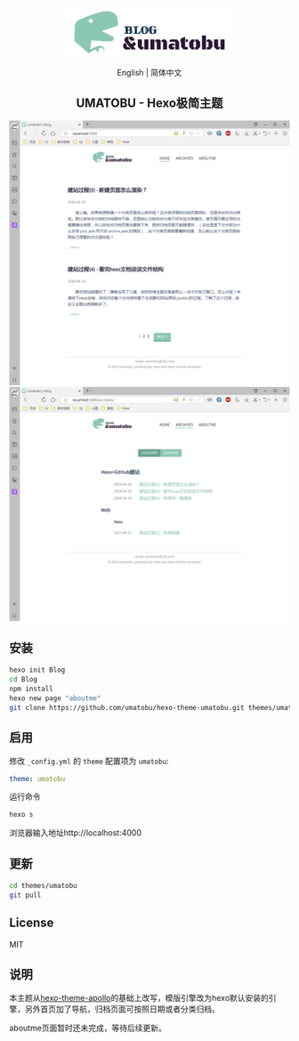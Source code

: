 
<p align="center"><img width="300" src="./show/logo.png"></p>

<div align="center"><a>English</a> | 简体中文</div>

<h2 align="center">UMATOBU - Hexo极简主题</h2>

![hexo-theme-umatobu](./show/show1.png) 
![hexo-theme-umatobu](./show/show2.png) 

## 安装

``` bash
hexo init Blog 
cd Blog 
npm install
hexo new page "aboutme"
git clone https://github.com/umatobu/hexo-theme-umatobu.git themes/umatobu
```

## 启用

修改 `_config.yml` 的 `theme` 配置项为 `umatobu`:

```yaml
theme: umatobu
```

运行命令
``` bash
hexo s
```

浏览器输入地址http://localhost:4000

## 更新

``` bash
cd themes/umatobu 
git pull
```

## License

MIT

## 说明

本主题从[hexo-theme-apollo]("https://github.com/pinggod/hexo-theme-apollo")的基础上改写，模版引擎改为hexo默认安装的引擎，另外首页加了导航，归档页面可按照日期或者分类归档。

aboutme页面暂时还未完成，等待后续更新。